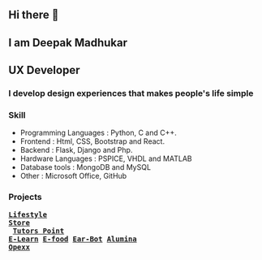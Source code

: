 ## Hi there 👋
## I am Deepak Madhukar
## UX Developer
### I develop design experiences that makes people's life simple
### Skill
- Programming Languages : Python, C and C++.
- Frontend : Html, CSS, Bootstrap and React.
- Backend : Flask, Django and Php.
- Hardware Languages : PSPICE, VHDL and MATLAB
- Database tools : MongoDB and MySQL
- Other : Microsoft Office, GitHub


<!--
**deepak-madhukar/deepak-madhukar** is a ✨ _special_ ✨ repository because its `README.md` (this file) appears on your GitHub profile.

Here are some ideas to get you started:

- 🔭 I’m currently working on ...
- 🌱 I’m currently learning ...
- 👯 I’m looking to collaborate on ...
- 🤔 I’m looking for help with ...
- 💬 Ask me about ...
- 📫 How to reach me: ...
- 😄 Pronouns: ...
- ⚡ Fun fact: ...
-->

### Projects

**<pre>[Lifestyle Store](https://github.com/deepak-madhukar/Lifestyle-Store)<br>
[Tutors Point](https://github.com/deepak-madhukar/Tutorspoint)
[E-Learn](https://github.com/deepak-madhukar/ELearn)
[E-food](https://github.com/deepak-madhukar/EFood)
[Ear-Bot](https://github.com/deepak-madhukar/EarBot)
[Alumina](https://github.com/deepak-madhukar/Alumini-Management)
[Opexx](https://github.com/deepak-madhukar/Opexx)</pre>**



